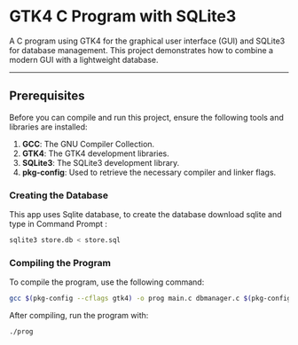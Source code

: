 # GTK4 C Program with SQLite3

A C program using GTK4 for the graphical user interface (GUI) and SQLite3 for database management. This project demonstrates how to combine a modern GUI with a lightweight database.

---

## Prerequisites

Before you can compile and run this project, ensure the following tools and libraries are installed:

1. **GCC**: The GNU Compiler Collection.
2. **GTK4**: The GTK4 development libraries.
3. **SQLite3**: The SQLite3 development library.
4. **pkg-config**: Used to retrieve the necessary compiler and linker flags.

### Creating the Database
This app uses Sqlite database, to create the database download sqlite and type in Command Prompt : 
```bash
sqlite3 store.db < store.sql
```

### Compiling the Program
To compile the program, use the following command:
```bash
gcc $(pkg-config --cflags gtk4) -o prog main.c dbmanager.c $(pkg-config --libs gtk4) -lsqlite3
```

After compiling, run the program with:
```bash
./prog

